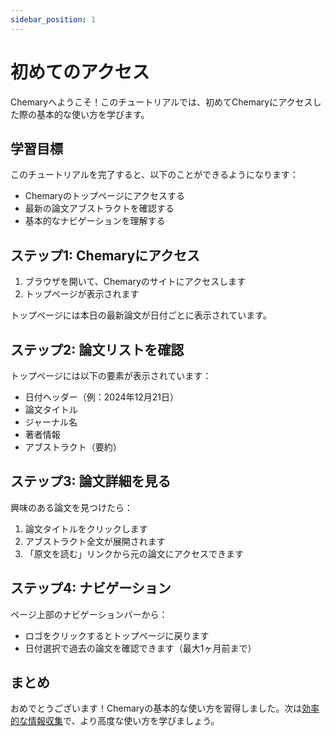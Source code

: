 ```yaml
---
sidebar_position: 1
---
```


# 初めてのアクセス

Chemaryへようこそ！このチュートリアルでは、初めてChemaryにアクセスした際の基本的な使い方を学びます。

## 学習目標

このチュートリアルを完了すると、以下のことができるようになります：
- Chemaryのトップページにアクセスする
- 最新の論文アブストラクトを確認する
- 基本的なナビゲーションを理解する

## ステップ1: Chemaryにアクセス

1. ブラウザを開いて、Chemaryのサイトにアクセスします
2. トップページが表示されます

トップページには本日の最新論文が日付ごとに表示されています。

## ステップ2: 論文リストを確認

トップページには以下の要素が表示されています：

- 日付ヘッダー（例：2024年12月21日）
- 論文タイトル
- ジャーナル名
- 著者情報
- アブストラクト（要約）

## ステップ3: 論文詳細を見る

興味のある論文を見つけたら：

1. 論文タイトルをクリックします
2. アブストラクト全文が展開されます
3. 「原文を読む」リンクから元の論文にアクセスできます

## ステップ4: ナビゲーション

ページ上部のナビゲーションバーから：

- ロゴをクリックするとトップページに戻ります
- 日付選択で過去の論文を確認できます（最大1ヶ月前まで）

## まとめ

おめでとうございます！Chemaryの基本的な使い方を習得しました。次は[効率的な情報収集](./T2-efficient-browsing.md)で、より高度な使い方を学びましょう。
